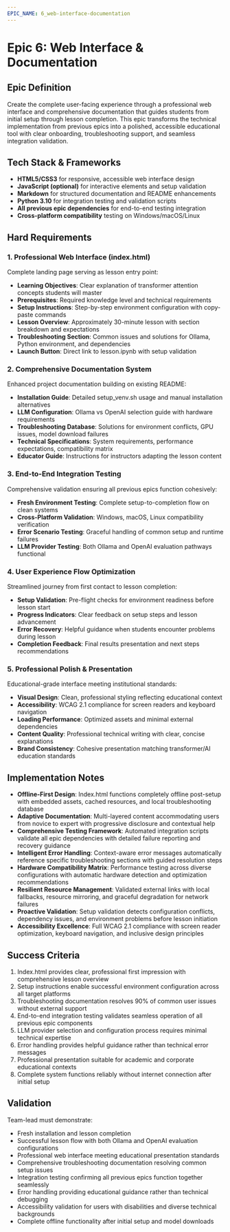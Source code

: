 ```yaml
---
EPIC_NAME: 6_web-interface-documentation
---
```


# Epic 6: Web Interface & Documentation

## Epic Definition
Create the complete user-facing experience through a professional web interface and comprehensive documentation that guides students from initial setup through lesson completion. This epic transforms the technical implementation from previous epics into a polished, accessible educational tool with clear onboarding, troubleshooting support, and seamless integration validation.

## Tech Stack & Frameworks
- **HTML5/CSS3** for responsive, accessible web interface design
- **JavaScript (optional)** for interactive elements and setup validation
- **Markdown** for structured documentation and README enhancements
- **Python 3.10** for integration testing and validation scripts
- **All previous epic dependencies** for end-to-end testing integration
- **Cross-platform compatibility** testing on Windows/macOS/Linux

## Hard Requirements

### 1. Professional Web Interface (index.html)
Complete landing page serving as lesson entry point:
- **Learning Objectives**: Clear explanation of transformer attention concepts students will master
- **Prerequisites**: Required knowledge level and technical requirements
- **Setup Instructions**: Step-by-step environment configuration with copy-paste commands
- **Lesson Overview**: Approximately 30-minute lesson with section breakdown and expectations
- **Troubleshooting Section**: Common issues and solutions for Ollama, Python environment, and dependencies
- **Launch Button**: Direct link to lesson.ipynb with setup validation

### 2. Comprehensive Documentation System
Enhanced project documentation building on existing README:
- **Installation Guide**: Detailed setup_venv.sh usage and manual installation alternatives
- **LLM Configuration**: Ollama vs OpenAI selection guide with hardware requirements
- **Troubleshooting Database**: Solutions for environment conflicts, GPU issues, model download failures
- **Technical Specifications**: System requirements, performance expectations, compatibility matrix
- **Educator Guide**: Instructions for instructors adapting the lesson content

### 3. End-to-End Integration Testing
Comprehensive validation ensuring all previous epics function cohesively:
- **Fresh Environment Testing**: Complete setup-to-completion flow on clean systems
- **Cross-Platform Validation**: Windows, macOS, Linux compatibility verification
- **Error Scenario Testing**: Graceful handling of common setup and runtime failures
- **LLM Provider Testing**: Both Ollama and OpenAI evaluation pathways functional

### 4. User Experience Flow Optimization
Streamlined journey from first contact to lesson completion:
- **Setup Validation**: Pre-flight checks for environment readiness before lesson start
- **Progress Indicators**: Clear feedback on setup steps and lesson advancement
- **Error Recovery**: Helpful guidance when students encounter problems during lesson
- **Completion Feedback**: Final results presentation and next steps recommendations

### 5. Professional Polish & Presentation
Educational-grade interface meeting institutional standards:
- **Visual Design**: Clean, professional styling reflecting educational context
- **Accessibility**: WCAG 2.1 compliance for screen readers and keyboard navigation
- **Loading Performance**: Optimized assets and minimal external dependencies
- **Content Quality**: Professional technical writing with clear, concise explanations
- **Brand Consistency**: Cohesive presentation matching transformer/AI education standards

## Implementation Notes
- **Offline-First Design**: Index.html functions completely offline post-setup with embedded assets, cached resources, and local troubleshooting database
- **Adaptive Documentation**: Multi-layered content accommodating users from novice to expert with progressive disclosure and contextual help
- **Comprehensive Testing Framework**: Automated integration scripts validate all epic dependencies with detailed failure reporting and recovery guidance
- **Intelligent Error Handling**: Context-aware error messages automatically reference specific troubleshooting sections with guided resolution steps
- **Hardware Compatibility Matrix**: Performance testing across diverse configurations with automatic hardware detection and optimization recommendations
- **Resilient Resource Management**: Validated external links with local fallbacks, resource mirroring, and graceful degradation for network failures
- **Proactive Validation**: Setup validation detects configuration conflicts, dependency issues, and environment problems before lesson initiation
- **Accessibility Excellence**: Full WCAG 2.1 compliance with screen reader optimization, keyboard navigation, and inclusive design principles

## Success Criteria
1. Index.html provides clear, professional first impression with comprehensive lesson overview
2. Setup instructions enable successful environment configuration across all target platforms
3. Troubleshooting documentation resolves 90% of common user issues without external support
4. End-to-end integration testing validates seamless operation of all previous epic components
6. LLM provider selection and configuration process requires minimal technical expertise
7. Error handling provides helpful guidance rather than technical error messages
8. Professional presentation suitable for academic and corporate educational contexts
9. Complete system functions reliably without internet connection after initial setup

## Validation
Team-lead must demonstrate:
- Fresh installation and lesson completion
- Successful lesson flow with both Ollama and OpenAI evaluation configurations
- Professional web interface meeting educational presentation standards
- Comprehensive troubleshooting documentation resolving common setup issues
- Integration testing confirming all previous epics function together seamlessly
- Error handling providing educational guidance rather than technical debugging
- Accessibility validation for users with disabilities and diverse technical backgrounds
- Complete offline functionality after initial setup and model downloads